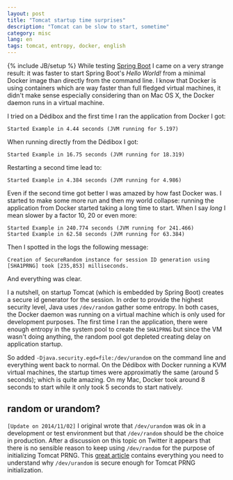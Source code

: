 ```yaml
---
layout: post
title: "Tomcat startup time surprises"
description: "Tomcat can be slow to start, sometime"
category: misc
lang: en
tags: tomcat, entropy, docker, english
---
```

{% include JB/setup %}
While testing [Spring Boot](http://projects.spring.io/spring-boot/) I came on a very strange result: it was faster to start Spring Boot's *Hello World!* from a minimal Docker image than directly from the command line. I know that Docker is using containers which are way faster than full fledged virtual machines, it didn't make sense especially considering than on Mac OS X, the Docker daemon runs in a virtual machine.
<!--more-->
I tried on a Dédibox and the first time I ran the application from Docker I got:

    Started Example in 4.44 seconds (JVM running for 5.197)

When running directly from the Dédibox I got:

    Started Example in 16.75 seconds (JVM running for 18.319)

Restarting a second time lead to:

    Started Example in 4.384 seconds (JVM running for 4.986)

Even if the second time got better I was amazed by how fast Docker was. I started to make some more run and then my world collapse: running the application from Docker started taking a long time to start. When I say *long* I mean slower by a factor 10, 20 or even more:

    Started Example in 240.774 seconds (JVM running for 241.466)
    Started Example in 62.58 seconds (JVM running for 63.384)

Then I spotted in the logs the following message:

    Creation of SecureRandom instance for session ID generation using [SHA1PRNG] took [235,853] milliseconds.

And everything was clear.

I a nutshell, on startup Tomcat (which is embedded by Spring Boot) creates a secure id generator for the session. In order to provide the highest security level, Java uses `/dev/random` gather some entropy. In both cases, the Docker daemon was running on a virtual machine which is only used for development purposes. The first time I ran the application, there were enough entropy in the system pool to create the `SHA1PRNG` but since the VM wasn't doing anything, the random pool got depleted creating delay on application startup.

So added `-Djava.security.egd=file:/dev/urandom` on the command line and everything went back to normal. On the Dédibox with Docker running a KVM virtual machines, the startup times were approximatly the same (around 5 seconds); which is quite amazing. On my Mac, Docker took around 8 seconds to start while it only took 5 seconds to start natively.

## random or urandom?

`[Update on 2014/11/02]` I original wrote that `/dev/urandom` was ok in a development or test environment but that `/dev/random` should be the choice in production. After a discussion on this topic on Twitter it appears that there is no sensible reason to keep using `/dev/random` for the purpose of initializing Tomcat PRNG. This [great article](http://www.2uo.de/myths-about-urandom/) contains everything you need to understand why `/dev/urandom` is secure enough for Tomcat PRNG initialization.
